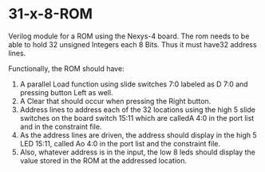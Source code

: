 # 31-x-8-ROM
Verilog module for a ROM using the Nexys-4 board. The rom needs to be able to hold 32 unsigned Integers each 8 Bits. Thus it must have32 address lines.

Functionally, the ROM should have:
1. A parallel Load function using slide switches 7:0 labeled as D 7:0 and pressing button Left as well. 
2. A Clear that should occur when pressing the Right button.  
3. Address lines to address each of the 32 locations using the high 5 slide switches on the board switch 15:11 which are calledA 4:0 in the port list and in the constraint file.
4. As the address lines are driven, the address should display in the high 5 LED 15:11, called Ao 4:0 in the port list and the constraint file.
5. Also, whatever address is in the input, the low 8 leds should display the value stored in the ROM at the addressed location.
